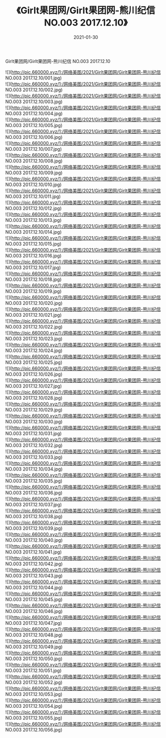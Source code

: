 ﻿---
layout: post
title:  《Girlt果团网/Girlt果团网-熊川纪信 NO.003 2017.12.10》
date:   2021-01-30
img: http://pic.660000.xyz/1:/网络美图/2021/Girlt果团网/Girlt果团网-熊川纪信 NO.003 2017.12.10/000.jpg
categories: [美女, 清纯, 唯美]
---

Girlt果团网/Girlt果团网-熊川纪信 NO.003 2017.12.10

 ![](http://pic.660000.xyz/1:/网络美图/2021/Girlt果团网/Girlt果团网-熊川纪信 NO.003 2017.12.10/001.jpg) <br>![](http://pic.660000.xyz/1:/网络美图/2021/Girlt果团网/Girlt果团网-熊川纪信 NO.003 2017.12.10/002.jpg) <br>![](http://pic.660000.xyz/1:/网络美图/2021/Girlt果团网/Girlt果团网-熊川纪信 NO.003 2017.12.10/003.jpg) <br>![](http://pic.660000.xyz/1:/网络美图/2021/Girlt果团网/Girlt果团网-熊川纪信 NO.003 2017.12.10/004.jpg) <br>![](http://pic.660000.xyz/1:/网络美图/2021/Girlt果团网/Girlt果团网-熊川纪信 NO.003 2017.12.10/005.jpg) <br>![](http://pic.660000.xyz/1:/网络美图/2021/Girlt果团网/Girlt果团网-熊川纪信 NO.003 2017.12.10/006.jpg) <br>![](http://pic.660000.xyz/1:/网络美图/2021/Girlt果团网/Girlt果团网-熊川纪信 NO.003 2017.12.10/007.jpg) <br>![](http://pic.660000.xyz/1:/网络美图/2021/Girlt果团网/Girlt果团网-熊川纪信 NO.003 2017.12.10/008.jpg) <br>![](http://pic.660000.xyz/1:/网络美图/2021/Girlt果团网/Girlt果团网-熊川纪信 NO.003 2017.12.10/009.jpg) <br>![](http://pic.660000.xyz/1:/网络美图/2021/Girlt果团网/Girlt果团网-熊川纪信 NO.003 2017.12.10/010.jpg) <br>![](http://pic.660000.xyz/1:/网络美图/2021/Girlt果团网/Girlt果团网-熊川纪信 NO.003 2017.12.10/011.jpg) <br>![](http://pic.660000.xyz/1:/网络美图/2021/Girlt果团网/Girlt果团网-熊川纪信 NO.003 2017.12.10/012.jpg) <br>![](http://pic.660000.xyz/1:/网络美图/2021/Girlt果团网/Girlt果团网-熊川纪信 NO.003 2017.12.10/013.jpg) <br>![](http://pic.660000.xyz/1:/网络美图/2021/Girlt果团网/Girlt果团网-熊川纪信 NO.003 2017.12.10/014.jpg) <br>![](http://pic.660000.xyz/1:/网络美图/2021/Girlt果团网/Girlt果团网-熊川纪信 NO.003 2017.12.10/015.jpg) <br>![](http://pic.660000.xyz/1:/网络美图/2021/Girlt果团网/Girlt果团网-熊川纪信 NO.003 2017.12.10/016.jpg) <br>![](http://pic.660000.xyz/1:/网络美图/2021/Girlt果团网/Girlt果团网-熊川纪信 NO.003 2017.12.10/017.jpg) <br>![](http://pic.660000.xyz/1:/网络美图/2021/Girlt果团网/Girlt果团网-熊川纪信 NO.003 2017.12.10/018.jpg) <br>![](http://pic.660000.xyz/1:/网络美图/2021/Girlt果团网/Girlt果团网-熊川纪信 NO.003 2017.12.10/019.jpg) <br>![](http://pic.660000.xyz/1:/网络美图/2021/Girlt果团网/Girlt果团网-熊川纪信 NO.003 2017.12.10/020.jpg) <br>![](http://pic.660000.xyz/1:/网络美图/2021/Girlt果团网/Girlt果团网-熊川纪信 NO.003 2017.12.10/021.jpg) <br>![](http://pic.660000.xyz/1:/网络美图/2021/Girlt果团网/Girlt果团网-熊川纪信 NO.003 2017.12.10/022.jpg) <br>![](http://pic.660000.xyz/1:/网络美图/2021/Girlt果团网/Girlt果团网-熊川纪信 NO.003 2017.12.10/023.jpg) <br>![](http://pic.660000.xyz/1:/网络美图/2021/Girlt果团网/Girlt果团网-熊川纪信 NO.003 2017.12.10/024.jpg) <br>![](http://pic.660000.xyz/1:/网络美图/2021/Girlt果团网/Girlt果团网-熊川纪信 NO.003 2017.12.10/025.jpg) <br>![](http://pic.660000.xyz/1:/网络美图/2021/Girlt果团网/Girlt果团网-熊川纪信 NO.003 2017.12.10/026.jpg) <br>![](http://pic.660000.xyz/1:/网络美图/2021/Girlt果团网/Girlt果团网-熊川纪信 NO.003 2017.12.10/027.jpg) <br>![](http://pic.660000.xyz/1:/网络美图/2021/Girlt果团网/Girlt果团网-熊川纪信 NO.003 2017.12.10/028.jpg) <br>![](http://pic.660000.xyz/1:/网络美图/2021/Girlt果团网/Girlt果团网-熊川纪信 NO.003 2017.12.10/029.jpg) <br>![](http://pic.660000.xyz/1:/网络美图/2021/Girlt果团网/Girlt果团网-熊川纪信 NO.003 2017.12.10/030.jpg) <br>![](http://pic.660000.xyz/1:/网络美图/2021/Girlt果团网/Girlt果团网-熊川纪信 NO.003 2017.12.10/031.jpg) <br>![](http://pic.660000.xyz/1:/网络美图/2021/Girlt果团网/Girlt果团网-熊川纪信 NO.003 2017.12.10/032.jpg) <br>![](http://pic.660000.xyz/1:/网络美图/2021/Girlt果团网/Girlt果团网-熊川纪信 NO.003 2017.12.10/033.jpg) <br>![](http://pic.660000.xyz/1:/网络美图/2021/Girlt果团网/Girlt果团网-熊川纪信 NO.003 2017.12.10/034.jpg) <br>![](http://pic.660000.xyz/1:/网络美图/2021/Girlt果团网/Girlt果团网-熊川纪信 NO.003 2017.12.10/035.jpg) <br>![](http://pic.660000.xyz/1:/网络美图/2021/Girlt果团网/Girlt果团网-熊川纪信 NO.003 2017.12.10/036.jpg) <br>![](http://pic.660000.xyz/1:/网络美图/2021/Girlt果团网/Girlt果团网-熊川纪信 NO.003 2017.12.10/037.jpg) <br>![](http://pic.660000.xyz/1:/网络美图/2021/Girlt果团网/Girlt果团网-熊川纪信 NO.003 2017.12.10/038.jpg) <br>![](http://pic.660000.xyz/1:/网络美图/2021/Girlt果团网/Girlt果团网-熊川纪信 NO.003 2017.12.10/039.jpg) <br>![](http://pic.660000.xyz/1:/网络美图/2021/Girlt果团网/Girlt果团网-熊川纪信 NO.003 2017.12.10/040.jpg) <br>![](http://pic.660000.xyz/1:/网络美图/2021/Girlt果团网/Girlt果团网-熊川纪信 NO.003 2017.12.10/041.jpg) <br>![](http://pic.660000.xyz/1:/网络美图/2021/Girlt果团网/Girlt果团网-熊川纪信 NO.003 2017.12.10/042.jpg) <br>![](http://pic.660000.xyz/1:/网络美图/2021/Girlt果团网/Girlt果团网-熊川纪信 NO.003 2017.12.10/043.jpg) <br>![](http://pic.660000.xyz/1:/网络美图/2021/Girlt果团网/Girlt果团网-熊川纪信 NO.003 2017.12.10/044.jpg) <br>![](http://pic.660000.xyz/1:/网络美图/2021/Girlt果团网/Girlt果团网-熊川纪信 NO.003 2017.12.10/045.jpg) <br>![](http://pic.660000.xyz/1:/网络美图/2021/Girlt果团网/Girlt果团网-熊川纪信 NO.003 2017.12.10/046.jpg) <br>![](http://pic.660000.xyz/1:/网络美图/2021/Girlt果团网/Girlt果团网-熊川纪信 NO.003 2017.12.10/047.jpg) <br>![](http://pic.660000.xyz/1:/网络美图/2021/Girlt果团网/Girlt果团网-熊川纪信 NO.003 2017.12.10/048.jpg) <br>![](http://pic.660000.xyz/1:/网络美图/2021/Girlt果团网/Girlt果团网-熊川纪信 NO.003 2017.12.10/049.jpg) <br>![](http://pic.660000.xyz/1:/网络美图/2021/Girlt果团网/Girlt果团网-熊川纪信 NO.003 2017.12.10/050.jpg) <br>![](http://pic.660000.xyz/1:/网络美图/2021/Girlt果团网/Girlt果团网-熊川纪信 NO.003 2017.12.10/051.jpg) <br>![](http://pic.660000.xyz/1:/网络美图/2021/Girlt果团网/Girlt果团网-熊川纪信 NO.003 2017.12.10/052.jpg) <br>![](http://pic.660000.xyz/1:/网络美图/2021/Girlt果团网/Girlt果团网-熊川纪信 NO.003 2017.12.10/053.jpg) <br>![](http://pic.660000.xyz/1:/网络美图/2021/Girlt果团网/Girlt果团网-熊川纪信 NO.003 2017.12.10/054.jpg) <br>![](http://pic.660000.xyz/1:/网络美图/2021/Girlt果团网/Girlt果团网-熊川纪信 NO.003 2017.12.10/055.jpg) <br>![](http://pic.660000.xyz/1:/网络美图/2021/Girlt果团网/Girlt果团网-熊川纪信 NO.003 2017.12.10/056.jpg) <br>